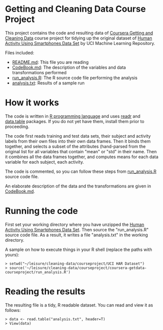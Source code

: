 # Getting and Cleaning Data Course Project

This project contains the code and resulting data of [Coursera Getting and Cleaning Data](https://class.coursera.org/getdata-015/) course project for tidying up the original dataset of [Human Activity Using Smartphones Data Set](http://archive.ics.uci.edu/ml/datasets/Human+Activity+Recognition+Using+Smartphones) by UCI Machine Learning Repository.

Files included:
* [README.md](README.md): This file you are reading
* [CodeBook.md](CodeBook.md): The description of the variables and data transformations performed
* [run_analysis.R](run_analysis.R): The R source code file performing the analysis
* [analysis.txt](analysis.txt): Results of a sample run

# How it works

The code is written in [R programming language](http://www.r-project.org/) and uses [readr](http://cran.r-project.org/web/packages/readr/index.html) and [data.table](http://cran.r-project.org/web/packages/data.table/index.html) packages. If you do not yet have them, install them prior to proceeding.

The code first reads training and test data sets, their subject and activity labels from their own files into their own data frames. Then it binds them together, and selects a subset of the attributes (hand-parsed from the original list for all variables that contain "mean" or "std" in their name. Then it combines all the data frames together, and computes means for each data variable for each subject, each activity.

The code is commented, so you can follow these steps from [run_analysis.R](run_analysis.R) source code file.

An elaborate description of the data and the transformations are given in [CodeBook.md](CodeBook.md).

# Running the code

First set your working directory where you have unzipped the [Human Activity Using Smartphones Data Set](https://d396qusza40orc.cloudfront.net/getdata%2Fprojectfiles%2FUCI%20HAR%20Dataset.zip). Then source the "run_analysis.R" source code file. As a result, it writes a file "analysis.txt" in the working directory.

A sample on how to execute things in your R shell (replace the paths with yours):

	> setwd("~/leisure/cleaning-data/courseproject/UCI HAR Dataset")
	> source('~/leisure/cleaning-data/courseproject/coursera-getdata-courseproject/run_analysis.R')

# Reading the results

The resulting file is a tidy, R readable dataset. You can read and view it as follows:

	> data <- read.table("analysis.txt", header=T)
	> View(data)
